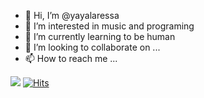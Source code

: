 
- 👋 Hi, I’m @yayalaressa
- 👀 I’m interested in music and programing
- 🌱 I’m currently learning to be human
- 💞️ I’m looking to collaborate on ...
- 📫 How to reach me ...

![](https://komarev.com/ghpvc/?username=yayalaressa&color=blue)
[![Hits](https://hits.seeyoufarm.com/api/count/incr/badge.svg?url=https%3A%2F%2Fgithub.com%2Fyayalaressa%2Fyayalaressa&count_bg=%23C83D4D&title_bg=%23555555&icon=html5.svg&icon_color=%23E7E7E7&title=hits&edge_flat=false)](https://hits.seeyoufarm.com)
<!---
yayalaressa/yayalaressa is a ✨ special ✨ repository because its `README.md` (this file) appears on your GitHub profile.
You can click the Preview link to take a look at your changes.
--->
